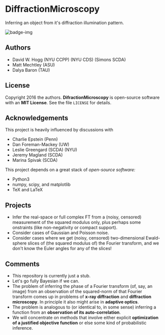 # DiffractionMicroscopy
Inferring an object from it's diffraction illumination pattern.

![badge-img](https://img.shields.io/badge/Made%20at-%23AstroHackWeek-8063d5.svg?style=flat)


## Authors
- David W. Hogg (NYU CCPP) (NYU CDS) (Simons SCDA)
- Matt Mechtley (ASU)
- Dalya Baron (TAU)

## License
Copyright 2016 the authors.
**DifractionMicroscopy** is open-source software with an **MIT License**.
See the file `LICENSE` for details.

## Acknowledgements
This project is heavily influenced by discussions with
- Charlie Epstein (Penn)
- Dan Foreman-Mackey (UW)
- Leslie Greengard (SCDA) (NYU)
- Jeremy Magland (SCDA)
- Marina Spivak (SCDA)

This project depends on a great stack of *open-source software:*
- Python3
- numpy, scipy, and matplotlib
- TeX and LaTeX

## Projects
- Infer the real-space or full complex FT from a (noisy, censored)
measurement of the squared modulus only, plus perhaps some
onstraints (like non-negativity or compact support).
- Consider cases of Gaussian and Poisson noise.
- Consider cases where we get (noisy, censored) two-dimensional
Ewald-sphere slices of (the squared modulus of) the Fourier
transform, and we don't know the Euler angles for any of the slices!

## Comments
- This repository is currently just a stub.
- Let's go fully Bayesian if we can.
- The problem of inferring the phase of a Fourier transform
(of, say, an image) from an observation of the squared-norm
of that Fourier transform comes up in problems of
**x-ray diffraction** and **diffraction microscopy**.
In principle it also might arise in **adaptive optics**.
- The problem is analogous to (or identical to, in some sense)
inferring a function from an **observation of its auto-correlation**.
- We will concentrate on methods that involve
either explicit **optimization of a justified objective function**
or else some kind of probabilistic inference.
